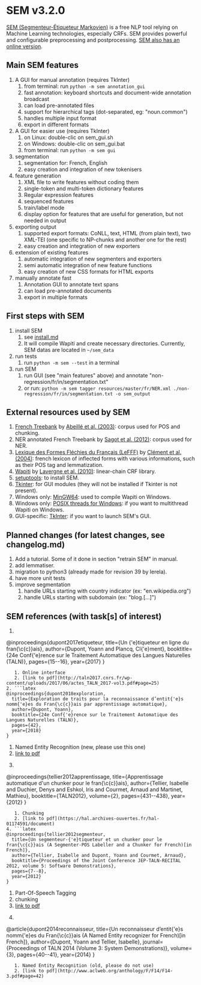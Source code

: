 # SEM v3.2.0
[SEM (Segmenteur-Étiqueteur Markovien)](http://www.lattice.cnrs.fr/sites/itellier/SEM.html) is a free NLP tool relying on Machine Learning technologies, especially CRFs. SEM provides powerful and configurable preprocessing and postprocessing. [SEM also has an online version](http://apps.lattice.cnrs.fr/sem/index).

## Main SEM features
1. A GUI for manual annotation (requires TkInter)
   1. from terminal: run ```python -m sem annotation_gui```
   2. fast annotation: keyboard shortcuts and document-wide annotation broadcast
   3. can load pre-annotated files
   4. support for hierarchical tags (dot-separated, eg: "noun.common")
   5. handles multiple input format
   6. export in different formats
2. A GUI for easier use (requires TkInter)
   1. on Linux: double-clic on sem_gui.sh
   2. on Windows: double-clic on sem_gui.bat
   3. from terminal: run ```python -m sem gui```
3. segmentation
   1. segmentation for: French, English
   2. easy creation and integration of new tokenisers
4. feature generation
   1. XML file to write features without coding them
   2. single-token and multi-token dictionary features
   3. Regular expression features
   4. sequenced features
   5. train/label mode
   6. display option for features that are useful for generation, but not needed in output
5. exporting output
   1. supported export formats: CoNLL, text, HTML (from plain text), two XML-TEI (one specific to NP-chunks and another one for the rest)
   2. easy creation and integration of new exporters
6. extension of existing features
   1. automatic integration of new segmenters and exporters
   2. semi automatic integration of new feature functions
   3. easy creation of new CSS formats for HTML exports
7. manually annotate fast
   1. Annotation GUI to annotate text spans
   2. can load pre-annotated documents
   3. export in multiple formats

## First steps with SEM
1. install SEM
   1. see [install.md](install.md)
   2. It will compile Wapiti and create necessary directories. Currently, SEM datas are located in ```~/sem_data```
2. run tests
   1. run ```python -m sem --test``` in a terminal
3. run SEM
   1. run GUI (see "main features" above) and annotate "non-regression/fr/in/segmentation.txt"
   2. or run: ```python -m sem tagger resources/master/fr/NER.xml ./non-regression/fr/in/segmentation.txt -o sem_output```

## External resources used by SEM
1. [French Treebank](http://www.llf.cnrs.fr/fr/Gens/Abeille/French-Treebank-fr.php) by [Abeillé et al. (2003)](http://link.springer.com/chapter/10.1007%2F978-94-010-0201-1_10): corpus used for POS and chunking.
2. NER annotated French Treebank by [Sagot et al. (2012)](https://halshs.archives-ouvertes.fr/file/index/docid/703108/filename/taln12ftbne.pdf): corpus used for NER.
3. [Lexique des Formes Fléchies du Français (LeFFF)](http://alpage.inria.fr/~sagot/lefff.html) by [Clément et al. (2004)](http://www.labri.fr/perso/clement/lefff/public/lrec04ClementLangSagot-1.0.pdf): french lexicon of inflected forms with various informations, such as their POS tag and lemmatization.
4. [Wapiti](http://wapiti.limsi.fr) by [Lavergne et al. (2010)](http://www.aclweb.org/anthology/P10-1052): linear-chain CRF library.
5. [setuptools](https://pypi.python.org/pypi/setuptools): to install SEM.
6. [Tkinter](https://wiki.python.org/moin/TkInter): for GUI modules (they will not be installed if Tkinter is not present).
7. Windows only: [MinGW64](https://sourceforge.net/projects/mingw-w64/?source=navbar): used to compile Wapiti on Windows.
8. Windows only: [POSIX threads for Windows](https://sourceforge.net/p/pthreads4w/wiki/Home/): if you want to multithread Wapiti on Windows.
9. GUI-specific: [TkInter](https://wiki.python.org/moin/TkInter): if you want to launch SEM's GUI.

## Planned changes (for latest changes, see changelog.md)
1. Add a tutorial. Some of it done in section "retrain SEM" in manual.
2. add lemmatiser.
3. migration to python3 (already made for revision 39 by lerela).
4. have more unit tests
5. improve segmentation
   1. handle URLs starting with country indicator (ex: "en.wikipedia.org")
   2. handle URLs starting with subdomain (ex: "blog.[...]")

## SEM references (with task[s] of interest)
1. ```latex
@inproceedings{dupont2017etiqueteur,
    title={Un {'e}tiqueteur en ligne du fran{\c{c}}ais},
    author={Dupont, Yoann and Plancq, Cl{'e}ment},
    booktitle={24e Conf{'e}rence sur le Traitement Automatique des Langues Naturelles (TALN)},
    pages={15--16},
    year={2017}
}
```
   1. Online interface
   2. [link to pdf](http://taln2017.cnrs.fr/wp-content/uploads/2017/06/actes_TALN_2017-vol3.pdf#page=25)
2. ```latex
@inproceedings{dupont2018exploration,
  title={Exploration de traits pour la reconnaissance d’entit{'e}s nomm{'e}es du Fran{\c{c}}ais par apprentissage automatique},
  author={Dupont, Yoann},
  booktitle={24e Conf{'e}rence sur le Traitement Automatique des Langues Naturelles (TALN)},
  pages={42},
  year={2018}
}
```
   1. Named Entity Recognition (new, please use this one)
   2. [link to pdf](http://taln2017.cnrs.fr/wp-content/uploads/2017/06/actes_RECITAL_2017.pdf#page=52)
3. ```latex
@inproceedings{tellier2012apprentissage,
  title={Apprentissage automatique d'un chunker pour le fran{\c{c}}ais},
  author={Tellier, Isabelle and Duchier, Denys and Eshkol, Iris and Courmet, Arnaud and Martinet, Mathieu},
  booktitle={TALN2012},
  volume={2},
  pages={431--438},
  year={2012}
}
```
   1. Chunking
   2. [link to pdf](https://hal.archives-ouvertes.fr/hal-01174591/document)
4. ```latex
@inproceedings{tellier2012segmenteur,
  title={Un segmenteur-{'e}tiqueteur et un chunker pour le fran{\c{c}}ais (A Segmenter-POS Labeller and a Chunker for French)[in French]},
  author={Tellier, Isabelle and Dupont, Yoann and Courmet, Arnaud},
  booktitle={Proceedings of the Joint Conference JEP-TALN-RECITAL 2012, volume 5: Software Demonstrations},
  pages={7--8},
  year={2012}
}
```
   1. Part-Of-Speech Tagging
   2. chunking
   3. [link to pdf](http://anthology.aclweb.org/F/F12/F12-5.pdf#page=27)
5. ```latex
@article{dupont2014reconnaisseur,
  title={Un reconnaisseur d’entit{'e}s nomm{'e}es du Fran{\c{c}}ais (A Named Entity recognizer for French)[in French]},
  author={Dupont, Yoann and Tellier, Isabelle},
  journal={Proceedings of TALN 2014 (Volume 3: System Demonstrations)},
  volume={3},
  pages={40--41},
  year={2014}
}
```
   1. Named Entity Recognition (old, please do not use)
   2. [link to pdf](http://www.aclweb.org/anthology/F/F14/F14-3.pdf#page=42)
